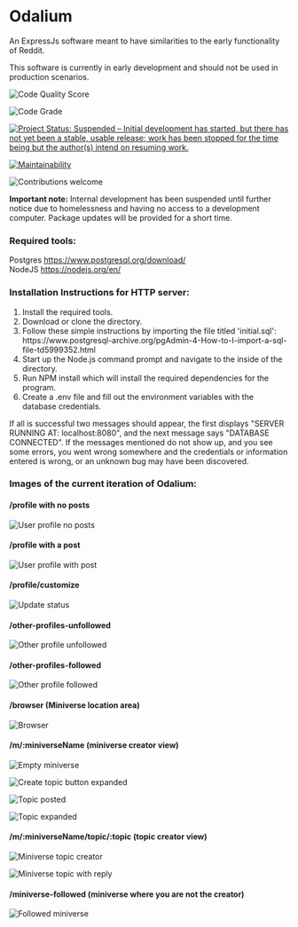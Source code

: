 # Odalium

An ExpressJs software meant to have similarities to the early functionality of Reddit. 

This software is currently in early development and should not be used in production scenarios.

![Code Quality Score](https://www.code-inspector.com/project/15427/status/svg)

![Code Grade](https://www.code-inspector.com/project/15427/score/svg)

[![Project Status: Suspended – Initial development has started, but there has not yet been a stable, usable release; work has been stopped for the time being but the author(s) intend on resuming work.](https://www.repostatus.org/badges/latest/suspended.svg)](https://www.repostatus.org/#suspended)

[![Maintainability](https://api.codeclimate.com/v1/badges/72fef5f8be7a48387caa/maintainability)](https://codeclimate.com/github/zrm99/Odalmedia/maintainability)

![Contributions welcome](https://img.shields.io/badge/contributions-welcome-brightgreen.svg?style=flat)

<b>Important note:</b>
Internal development has been suspended until further notice due
to homelessness and having no access to a development
computer. Package updates will be provided for 
a short time.

<h3>
Required tools:
</h3>

Postgres https://www.postgresql.org/download/
<br>
NodeJS https://nodejs.org/en/

<h3>
Installation Instructions for HTTP server:
</h3>

<ol>
<li> Install the required tools. </li>
<li> Download or clone the directory. </li>
<li> Follow these simple instructions by importing the file titled 'initial.sql':
https://www.postgresql-archive.org/pgAdmin-4-How-to-I-import-a-sql-file-td5999352.html </li>
<li> Start up the Node.js command prompt and navigate to the inside of the directory. </li>
<li> Run NPM install which will install the required dependencies for the program. </li>
<li> Create a .env file and fill out the environment variables with the
database credentials. </li>
</ol>

If all is successful two messages should appear, the first displays
"SERVER RUNNING AT: localhost:8080", and the next message says
"DATABASE CONNECTED". If the messages mentioned do not show up, and you see some
errors, you went wrong somewhere and the credentials or
information entered is wrong, or an unknown bug may have been discovered.

<h3>
Images of the current iteration of Odalium:
</h3>

<h4> /profile with no posts </h4>

![User profile no posts](https://user-images.githubusercontent.com/36284384/96004694-8cc58880-0df0-11eb-8c3b-0df124c1df35.png)

<h4> /profile with a post </h4>

![User profile with post](https://user-images.githubusercontent.com/36284384/96004796-aa92ed80-0df0-11eb-833d-ff701fa8b57c.JPG)

<h4> /profile/customize </h4>

![Update status](https://user-images.githubusercontent.com/36284384/96005083-f6de2d80-0df0-11eb-92eb-7dce12851f93.png)

<h4> /other-profiles-unfollowed </h4>

![Other profile unfollowed](https://user-images.githubusercontent.com/36284384/96006602-82a48980-0df2-11eb-88b8-2402690e965f.JPG)

<h4> /other-profiles-followed </h4>

![Other profile followed](https://user-images.githubusercontent.com/36284384/96006741-a5cf3900-0df2-11eb-8b2b-5730404e8256.png)

<h4> /browser (Miniverse location area) </h4>

![Browser](https://user-images.githubusercontent.com/36284384/96005424-4886b800-0df1-11eb-842b-4cbf78349315.png)

<h4> /m/:miniverseName  (miniverse creator view)</h4>

![Empty miniverse](https://user-images.githubusercontent.com/36284384/96005559-681de080-0df1-11eb-9c21-8137a810b8bb.JPG)

![Create topic button expanded](https://user-images.githubusercontent.com/36284384/96005720-956a8e80-0df1-11eb-940c-b564d9fbb7f3.JPG)

![Topic posted](https://user-images.githubusercontent.com/36284384/96005774-a61b0480-0df1-11eb-8ce5-e95163774c28.JPG)

![Topic expanded](https://user-images.githubusercontent.com/36284384/96005833-b3d08a00-0df1-11eb-86d6-3384f3b233d4.png)

<h4> /m/:miniverseName/topic/:topic  (topic creator view) </h4>

![Miniverse topic creator](https://user-images.githubusercontent.com/36284384/96006202-16c22100-0df2-11eb-9663-c7c273390f54.png)

![Miniverse topic with reply](https://user-images.githubusercontent.com/36284384/96006356-3fe2b180-0df2-11eb-9907-1f1daf68aea5.JPG)


<h4> /miniverse-followed (miniverse where you are not the creator) </h4>

![Followed miniverse](https://user-images.githubusercontent.com/36284384/96007370-46255d80-0df3-11eb-925b-fb75819965e9.JPG)
